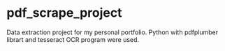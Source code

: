 # pdf_scrape_project
Data extraction project for my personal portfolio. Python with pdfplumber librart and tesseract OCR program were used.
